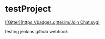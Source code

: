 testProject
===========
[![Gitter](https://badges.gitter.im/Join Chat.svg)](https://gitter.im/is421/testProject?utm_source=badge&utm_medium=badge&utm_campaign=pr-badge&utm_content=badge)

testing jenkins github webhook
